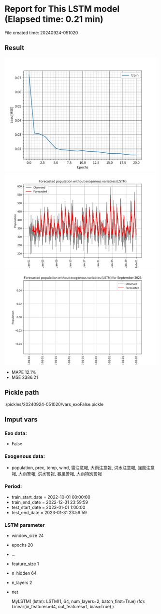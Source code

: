 
# Report for This LSTM model (Elapsed time: 0.21 min)

File created time: 20240924-051020

## Result 
<img src="result_20240924-051020_loss.png" width='600'/>
<img src="result_20240924-051020_forecast.png" width='600'/>
<img src="result_20240924-051020_forecast_september_2023.png" width='600'/>

- MAPE	12.1%
- MSE 	2386.21

## Pickle path
./pickles/20240924-051020/vars_exoFalse.pickle

## Imput vars

### Exo data:
- False

### Exogenous data:
- population, prec, temp, wind, 雷注意報, 大雨注意報, 洪水注意報, 強風注意報, 大雨警報, 洪水警報, 暴風警報, 大雨特別警報
 
### Period:
- train_start_date    = 2022-10-01 00:00:00
- train_end_date      = 2022-12-31 23:59:59
- test_start_date     = 2023-01-01 1:00:00  
- test_end_date       = 2023-01-31 23:59:59

### LSTM parameter
- window_size	24
- epochs	20
- ...
- feature_size	1
- n_hidden	64
- n_layers	2
- net

     MyLSTM(
  (lstm): LSTM(1, 64, num_layers=2, batch_first=True)
  (fc): Linear(in_features=64, out_features=1, bias=True)
)



